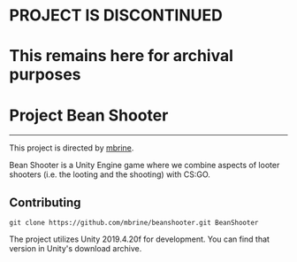 # PROJECT IS DISCONTINUED
# This remains here for archival purposes

# Project Bean Shooter

---
This project is directed by [mbrine](https://github.com/mbrine).

Bean Shooter is a Unity Engine game where we combine aspects of looter shooters (i.e. the looting and the shooting) 
with CS:GO.

## Contributing

```
git clone https://github.com/mbrine/beanshooter.git BeanShooter
```

The project utilizes Unity 2019.4.20f for development. You can find that version in Unity's download archive.
